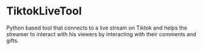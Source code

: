# TiktokLiveTool
Python based tool that connects to a live stream on Tiktok and helps the streamer to interact with his viewers by interacting with their comments and gifts.
